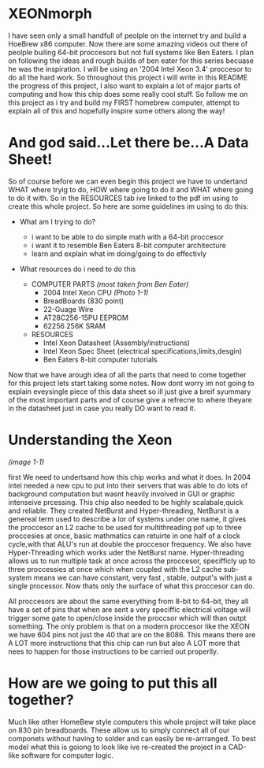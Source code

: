 # XEONmorph
I have seen only a small handfull of peolple on the internet try and build a HoeBrew x86 computer. Now there are some amazing videos out there of peolple builing 64-bit proccesors but not full systems like Ben Eaters. I plan on following the ideas and rough builds of ben eater for this series becuase he was the inspiration. I will be using an '2004 Intel Xeon 3.4' proccesor to do all the hard work. So throughout this project i will write in this README the progress of this project, I also want to explain a lot of major parts of computing and how this chip does some really cool stuff. So follow me on this project as i try and build my FIRST homebrew computer, attempt to explain all of this and hopefully inspire some others along the way!


# And god said...Let there be...A Data Sheet!
So of course before we can even begin this project we have to undertand WHAT where tryig to do, HOW where going to do it and WHAT where going to do it with. So in the RESOURCES tab ive linked to the pdf im using to create this whole project. So here are some guidelines im using to do this:

* What am I trying to do?
   * i want to be able to do simple math with a 64-bit proccesor
   * i want it to resemble Ben Eaters 8-bit computer architecture
   * learn and explain what im doing/going to do effectivly

* What resources do i need to do this
  * COMPUTER PARTS
      *(most taken from Ben Eater)*
      * 2004 Intel Xeon CPU
      *(Photo 1-1)*
      * BreadBoards (830 point)
      * 22-Guage Wire
      * AT28C256-15PU EEPROM
      * 62256 256K SRAM
  * RESOURCES
      * Intel Xeon Datasheet (Assembly/instructions)
      * Intel Xeon Spec Sheet (electrical specifications,limits,desgin)
      * Ben Eaters 8-bit computer tutorials

Now that we have arough idea of all the parts that need to come together for this project lets start taking some notes. Now dont worry im not going to explain eveysingle piece of this data sheet so ill just give a breif syummary of the most important parts and of course give a refrecne to where theyare in the datasheet just in case you really DO want to read it. 

# Understanding the Xeon
*(image 1-1)*

first We need to undertsand how this chip works and what it does. In 2004 intel needed a new cpu to put into their servers that was able to do lots of background computation but wasnt heavily involved in GUI or graphic intenseive prcessing. This chip also needed to be highly scalabale,quick and reliable. They created NetBurst and Hyper-threading, NetBurst is a genereal term used to describe a lor of systems under one name, it gives the proccesor an L2 cache to be used for multithreading pof up to three proccesies at once, basic mathmatics can retuirte in one half of a clock cycle,with that ALU's run at double the proccesor frequency. We also have Hyper-Threading which works uder the NetBurst name. Hyper-threading allows us to run multiple task at once across the proccesor, specifficly up to three proccessies at once which when coupled with the L2 cache sub-system means we can have constant, very fast , stable, output's with just a single processor. Now thats only the surface of what this proccesor can do.

All proccesors are about the same everything from 8-bit to 64-bit, they all have a set of pins that when are sent a very speciffic electrical voltage will trigger some gate to open/close inside the proccsor which will than outpt something. The only problem is that on a modern proccesor like the XEON we have 604 pins not just the 40 that are on the 8086. This means there are A LOT more instructions that this chip can run but also A LOT more that nees to happen for those instructions to be carried out properlly. 

# How are we going to put this all together? 
Much like other HomeBew style computers this whole project will take place on 830 pin breadboards. These allow us to simply connect all of our componets without having to solder and can easily be re-arrranged. To best model what this is goiong to look like ive re-created the project in a CAD-like software for computer logic. 
